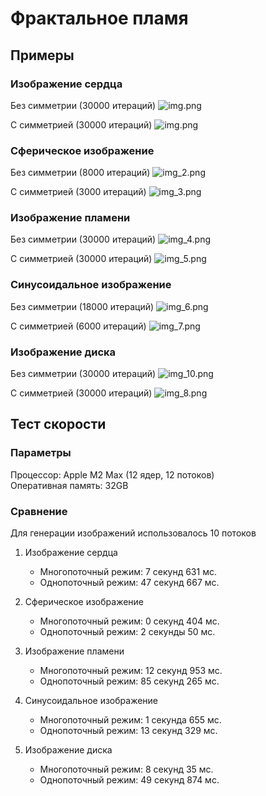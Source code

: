 # Фрактальное пламя

## Примеры 

### Изображение сердца


Без симметрии (30000 итераций)
![img.png](images/img_1.png)

С симметрией (30000 итераций)
![img.png](images/img.png)


### Сферическое изображение

Без симметрии (8000 итераций)
![img_2.png](images/img_2.png)


С симметрией (3000 итераций)
![img_3.png](images/img_3.png)

### Изображение пламени

Без симметрии (30000 итераций)
![img_4.png](images/img_4.png)

С симметрией (30000 итераций)
![img_5.png](images/img_5.png)


### Синусоидальное изображение

Без симметрии (18000 итераций)
![img_6.png](images/img_6.png)

С симметрией (6000 итераций)
![img_7.png](images/img_7.png)

### Изображение диска

Без симметрии (30000 итераций)
![img_10.png](images/img_10.png)

С симметрией (30000 итераций)
![img_8.png](images/img_8.png)


## Тест скорости


### Параметры

Процессор: Apple M2 Max (12 ядер, 12 потоков)
<br/>Оперативная память: 32GB

### Сравнение

Для генерации изображений использовалось 10 потоков
1) Изображение сердца

    * Многопоточный режим: 7 секунд 631 мс.
    * Однопоточный режим: 47 секунд 667 мс.

2) Сферическое изображение

    * Многопоточный режим: 0 секунд 404 мс.
    * Однопоточный режим: 2 секунды 50 мс.

3) Изображение пламени

    * Многопоточный режим: 12 секунд 953 мс.
    * Однопоточный режим: 85 секунд 265 мс.

4) Синусоидальное изображение

    * Многопоточный режим: 1 секунда 655 мс.
    * Однопоточный режим: 13 секунд 329 мс.

5) Изображение диска

    * Многопоточный режим: 8 секунд 35 мс.
    * Однопоточный режим: 49 секунд 874 мс.


